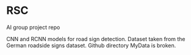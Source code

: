 # RSC
AI group project repo

CNN and RCNN models for road sign detection. Dataset taken from the German roadside signs dataset. Github directory MyData is broken.
